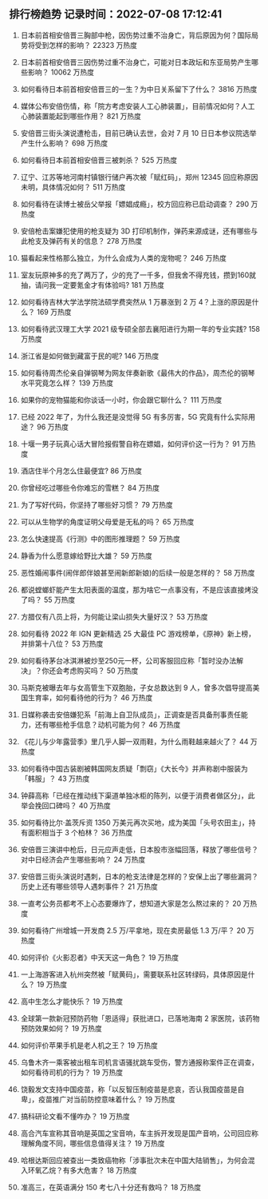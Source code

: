 
## 排行榜趋势 记录时间：2022-07-08 17:12:41
  
  1. 日本前首相安倍晋三胸部中枪，因伤势过重不治身亡，背后原因为何？国际局势将受到怎样的影响？ 22323 万热度
    
  2. 日本前首相安倍晋三因伤势过重不治身亡，可能对日本政坛和东亚局势产生哪些影响？ 10062 万热度
    
  3. 如何看待日本前首相安倍晋三的一生？为中日关系留下了什么？ 3816 万热度
    
  4. 媒体公布安倍伤情，称「院方考虑安装人工心肺装置」，目前情况如何？人工心肺装置能起到哪些作用？ 821 万热度
    
  5. 安倍晋三街头演说遭枪击，目前已确认去世，会对 7 月 10 日日本参议院选举产生什么影响？ 698 万热度
    
  6. 如何看待日本前首相安倍晋三被刺杀？ 525 万热度
    
  7. 辽宁、江苏等地河南村镇银行储户再次被「赋红码」，郑州 12345 回应称原因未明，具体情况如何？ 511 万热度
    
  8. 如何看待在读博士被岳父举报「嫖娼成瘾」，校方回应称已启动调查？ 290 万热度
    
  9. 安倍枪击案嫌犯使用的枪支疑为 3D 打印机制作，弹药来源成谜，还有哪些与此枪支及弹药有关的信息？ 278 万热度
    
  10. 猫看起来性格那么独立，为什么会成为人类的宠物呢？ 246 万热度
    
  11. 室友玩原神多的充了两万了，少的充了一千多，但我舍不得充钱，攒到160就抽，请问我一定要氪金才有体验吗? 181 万热度
    
  12. 如何看待吉林大学法学院法硕学费突然从 1 万暴涨到 2 万 4？上涨的原因是什么？ 169 万热度
    
  13. 如何看待武汉理工大学 2021 级专硕全部去襄阳进行为期一年的专业实践? 158 万热度
    
  14. 浙江省是如何做到藏富于民的呢? 146 万热度
    
  15. 如何看待周杰伦亲自弹钢琴为网友伴奏新歌《最伟大的作品》，周杰伦的钢琴水平究竟怎么样？ 139 万热度
    
  16. 如果你的宠物猫能和你谈话一小时，你会跟它聊什么？ 111 万热度
    
  17. 已经 2022 年了，为什么我还是没觉得 5G 有多厉害，5G 究竟有什么实际用途？ 96 万热度
    
  18. 十堰一男子玩真心话大冒险报假警自称在嫖娼，如何评价这一行为？ 91 万热度
    
  19. 酒店住半个月怎么住最便宜? 86 万热度
    
  20. 你曾经吃过哪些令你难忘的雪糕？ 84 万热度
    
  21. 为了写好代码，你坚持了哪些好习惯？ 79 万热度
    
  22. 可以从生物学的角度证明父母爱是无私的吗？ 65 万热度
    
  23. 怎么快速提高《行测》中的图形推理题？ 59 万热度
    
  24. 静香为什么愿意嫁给野比大雄？ 59 万热度
    
  25. 恶性婚闹事件(闹伴郎伴娘甚至闹新郎新娘)的后续一般是怎样的？ 58 万热度
    
  26. 都说螳螂虾能产生太阳表面的温度，那为啥它一点事没有，不是应该直接烤没了吗？ 55 万热度
    
  27. 方腊仅有八员上将，为何能让梁山损失大量好汉？ 53 万热度
    
  28. 如何看待 2022 年 IGN 更新精选 25 大最佳 PC 游戏榜单，《原神》新上榜，并排第十八位？ 53 万热度
    
  29. 如何看待茅台冰淇淋被炒至250元一杯，公司客服回应称「暂时没办法解决」？你还会考虑购买吗？ 50 万热度
    
  30. 马斯克被曝去年与女高管生下双胞胎，子女总数达到 9 人，曾多次倡导提高美国生育率，如何看待他的行为？ 46 万热度
    
  31. 日媒称袭击安倍嫌犯系「前海上自卫队成员」，正调查是否具备刑事责任能力，还有哪些枪手信息？动机可能为何？ 46 万热度
    
  32. 《花儿与少年露营季》里几乎人脚一双雨鞋，为什么雨鞋越来越火了？ 44 万热度
    
  33. 如何看待中国古装剧被韩国网友质疑「剽窃」《大长今》并声称剧中服装为「韩服」？ 43 万热度
    
  34. 钟薛高称「已经在推动线下渠道单独冰柜的陈列，以便于消费者做区分」，此举会挽回口碑吗？ 40 万热度
    
  35. 如何看待比尔·盖茨斥资 1350 万美元再次买地，成为美国「头号农田主」，持有面积相当于 3 个柏林？ 36 万热度
    
  36. 安倍晋三演讲中枪后，日元应声走低，日本股市涨幅回落，释放了哪些信号？对中日经济会产生哪些影响？ 24 万热度
    
  37. 安倍晋三街头演说时遇刺，日本的枪支法律是怎样的？安保上出了哪些漏洞？历史上还有哪些领导人遇刺事件？ 21 万热度
    
  38. 一直考公务员都考不上心态要爆炸了，想知道大家是怎么熬过来的？ 20 万热度
    
  39. 如何看待广州增城一开发商 2.5 万/平拿地，现在卖房最低 1.3 万/平？ 20 万热度
    
  40. 如何评价《火影忍者》中天天这一角色？ 19 万热度
    
  41. 一上海游客进入杭州突然被「赋黄码」，需要联系社区转绿码，具体原因是什么？ 19 万热度
    
  42. 高中生怎么才能快乐？ 19 万热度
    
  43. 全球第一款新冠预防药物「恩适得」获批进口，已落地海南 2 家医院，该药物预防效果如何？ 19 万热度
    
  44. 如何评价苹果手机是老人机之王？ 19 万热度
    
  45. 乌鲁木齐一乘客被出租车司机言语骚扰跳车受伤，警方通报称案件正在调查，如何看待司机的行为？ 19 万热度
    
  46. 饶毅发文支持中国疫苗，称「以反智压制疫苗是悲哀，否认我国疫苗是自卑」，疫苗推广对当前防控意味着什么？ 19 万热度
    
  47. 搞科研论文看不懂咋办？ 19 万热度
    
  48. 高合汽车宣称其音响是英国之宝音响，车主拆开发现是国产音响，公司回应称理解角度不同，哪些信息值得关注？ 19 万热度
    
  49. 哈根达斯回应被查出一类致癌物称「涉事批次未在中国大陆销售」，为何会混入环氧乙烷？有多大危害？ 18 万热度
    
  50. 准高三，在英语满分 150 考七八十分还有救吗？ 18 万热度
    